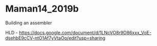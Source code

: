 # Maman14_2019b
Building an assembler

HLD - https://docs.google.com/document/d/1LNcVO8r9D86xxx_VoE-dsehbE9cCV-ntO1Af7yVtaOo/edit?usp=sharing
